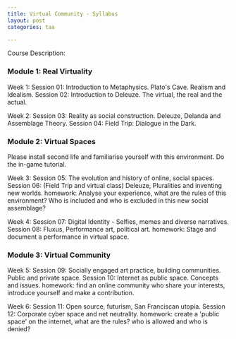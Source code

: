 ```yaml
---
title: Virtual Community - Syllabus
layout: post
categories: taa

---
```


Course Description:

### Module 1: Real Virtuality

Week 1:
Session 01:  Introduction to Metaphysics. Plato's Cave. Realism and Idealism.
Session 02: Introduction to Deleuze. The virtual, the real and the actual.

Week 2:
Session 03: Reality as social construction. Deleuze, Delanda and Assemblage Theory.
Session 04: Field Trip: Dialogue in the Dark.

### Module 2:  Virtual Spaces

Please install second life and familiarise yourself with this environment. Do the in-game tutorial.

Week 3:
Session 05: The evolution and history of online, social spaces.
Session 06: (Field Trip and virtual class) Deleuze, Pluralities and inventing new worlds.
homework: Analyse your experience, what are the rules of this environment? Who is included and who is excluded in this new social assemblage?

Week 4:
Session 07: Digital Identity - Selfies, memes and diverse narratives.
Session 08: Fluxus, Performance art, political art.
homework: Stage and document a performance in virtual space.


### Module 3: Virtual Community
Week 5:
Session 09: Socially engaged art practice, building communities. Public and private space.
Session 10: Internet as public space. Concepts and issues.
homework: find an online community who share your interests, introduce yourself and make a contribution.

Week 6:
Session 11: Open source, futurism, San Franciscan utopia.
Session 12: Corporate cyber space and net neutrality.
homework: create a 'public space' on the internet, what are the rules? who is allowed and who is denied?
